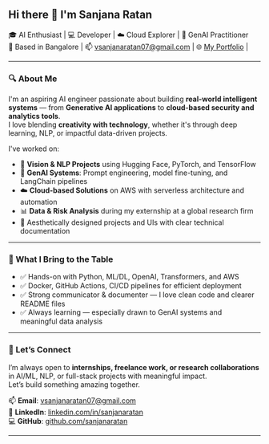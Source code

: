 ## Hi there 👋 I'm Sanjana Ratan

🎓 AI Enthusiast | 💻 Developer | ☁️ Cloud Explorer | 🧠 GenAI Practitioner  
📍 Based in Bangalore | 📫 vsanjanaratan07@gmail.com | 🌐 [My Portfolio]() |

---

### 🔍 About Me

I'm an aspiring AI engineer passionate about building **real-world intelligent systems** — from **Generative AI applications** to **cloud-based security and analytics tools**.  
I love blending **creativity with technology**, whether it's through deep learning, NLP, or impactful data-driven projects.

I've worked on:
- 🚀 **Vision & NLP Projects** using Hugging Face, PyTorch, and TensorFlow  
- 🧠 **GenAI Systems**: Prompt engineering, model fine-tuning, and LangChain pipelines  
- ☁️ **Cloud-based Solutions** on AWS with serverless architecture and automation  
- 📊 **Data & Risk Analysis** during my externship at a global research firm  
- 📸 Aesthetically designed projects and UIs with clear technical documentation

---

### 💼 What I Bring to the Table

- ✅ Hands-on with Python, ML/DL, OpenAI, Transformers, and AWS  
- ✅ Docker, GitHub Actions, CI/CD pipelines for efficient deployment  
- ✅ Strong communicator & documenter — I love clean code and clearer README files  
- ✅ Always learning — especially drawn to GenAI systems and meaningful data analysis

---

### 🔗 Let’s Connect

I’m always open to **internships, freelance work, or research collaborations** in AI/ML, NLP, or full-stack projects with meaningful impact.  
Let’s build something amazing together.

📫 **Email**: vsanjanaratan07@gmail.com  
📱 **LinkedIn**: [linkedin.com/in/sanjanaratan](https://linkedin.com/in/sanjanaratan)  
💻 **GitHub**: [github.com/sanjanaratan](https://github.com/sanjanaratan)

---

